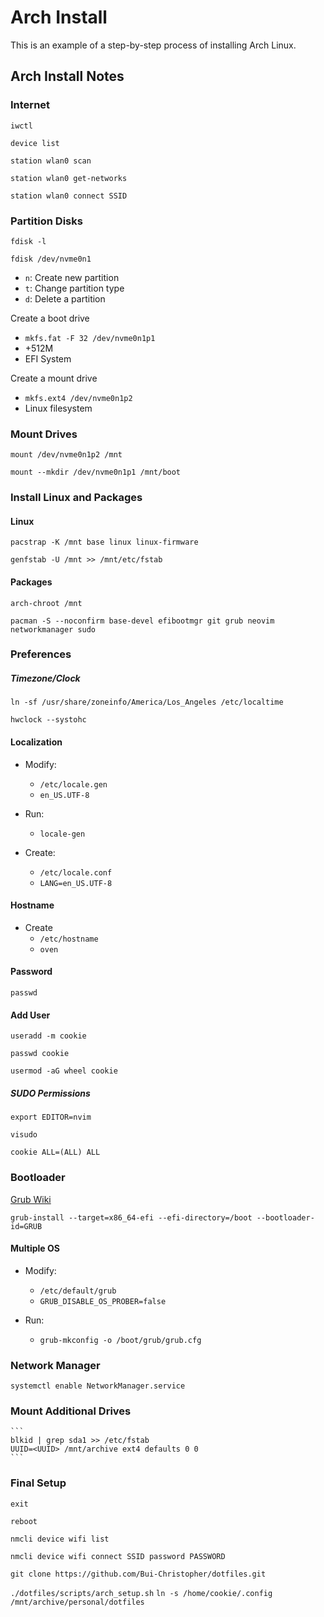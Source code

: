 # Arch Install
This is an example of a step-by-step process of installing Arch Linux.

## Arch Install Notes
### Internet
`iwctl`

`device list`

`station wlan0 scan`

`station wlan0 get-networks`

`station wlan0 connect SSID`

### Partition Disks
`fdisk -l`

`fdisk /dev/nvme0n1`
 - `n`: Create new partition
 - `t`: Change partition type
 - `d`: Delete a partition

Create a boot drive
- `mkfs.fat -F 32 /dev/nvme0n1p1`
- +512M 
- EFI System

Create a mount drive
- `mkfs.ext4 /dev/nvme0n1p2`
- Linux filesystem

### Mount Drives
`mount /dev/nvme0n1p2 /mnt`

`mount --mkdir /dev/nvme0n1p1 /mnt/boot`

### Install Linux and Packages

#### Linux
`pacstrap -K /mnt base linux linux-firmware`

`genfstab -U /mnt >> /mnt/etc/fstab`

#### Packages 
`arch-chroot /mnt`

`pacman -S --noconfirm base-devel efibootmgr git grub neovim networkmanager sudo`

### Preferences

##### Timezone/Clock
`ln -sf /usr/share/zoneinfo/America/Los_Angeles /etc/localtime`

`hwclock --systohc`

#### Localization
- Modify:
    - `/etc/locale.gen`
    - `en_US.UTF-8`
- Run:
    - `locale-gen`

- Create:
    - `/etc/locale.conf`
    - `LANG=en_US.UTF-8`

#### Hostname
- Create
    - `/etc/hostname`
    - `oven`

#### Password
`passwd`

#### Add User
`useradd -m cookie`

`passwd cookie`

`usermod -aG wheel cookie`

##### SUDO Permissions
`export EDITOR=nvim`

`visudo`

`cookie ALL=(ALL) ALL`

### Bootloader
[Grub Wiki](https://wiki.archlinux.org/title/GRUB)

`grub-install --target=x86_64-efi --efi-directory=/boot --bootloader-id=GRUB`

#### Multiple OS
- Modify:
    - `/etc/default/grub`
    - `GRUB_DISABLE_OS_PROBER=false`

- Run:
    - `grub-mkconfig -o /boot/grub/grub.cfg`

### Network Manager
`systemctl enable NetworkManager.service`

### Mount Additional Drives
    ```
    blkid | grep sda1 >> /etc/fstab
    UUID=<UUID> /mnt/archive ext4 defaults 0 0
    ```

### Final Setup
`exit`

`reboot`

`nmcli device wifi list`

`nmcli device wifi connect SSID password PASSWORD`

`git clone https://github.com/Bui-Christopher/dotfiles.git`

`./dotfiles/scripts/arch_setup.sh`
`ln -s /home/cookie/.config /mnt/archive/personal/dotfiles`
